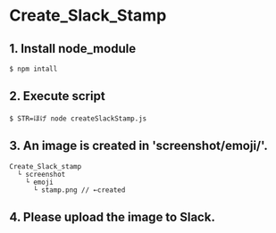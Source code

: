 # Create_Slack_Stamp

## 1. Install node_module
```
$ npm intall
```

## 2. Execute script
```
$ STR=ほげ node createSlackStamp.js
```

## 3. An image is created in 'screenshot/emoji/'.
```
Create_Slack_stamp
  └ screenshot
    └ emoji
      └ stamp.png // ←created
```

## 4. Please upload the image to Slack.

